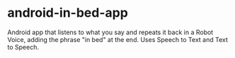 # android-in-bed-app
Android app that listens to what you say and repeats it back in a Robot Voice, adding the phrase "in bed" at the end. Uses Speech to Text and Text to Speech.
